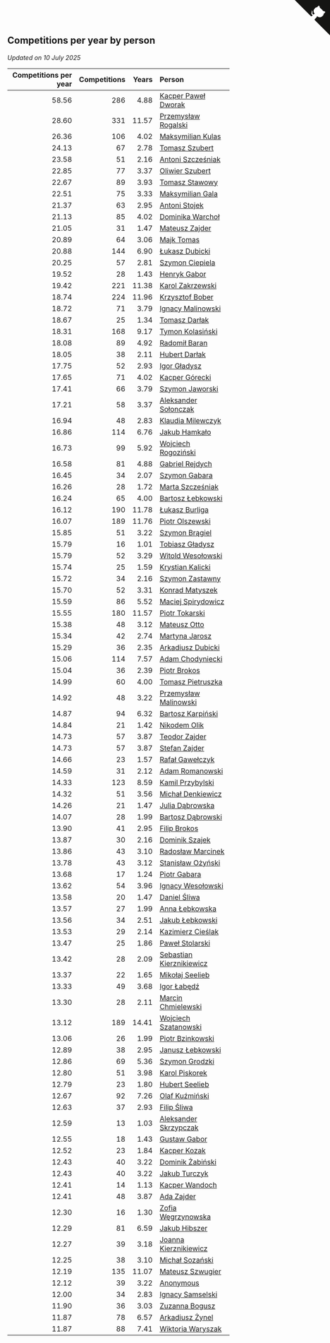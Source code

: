 ## Competitions per year by person

*Updated on 10 July 2025*

| Competitions per year | Competitions | Years | Person |
| ---: | ---: | ---: | :--- |
| 58.56 | 286 | 4.88 | [Kacper Paweł Dworak](https://www.worldcubeassociation.org/persons/2020DWOR01) |
| 28.60 | 331 | 11.57 | [Przemysław Rogalski](https://www.worldcubeassociation.org/persons/2013ROGA02) |
| 26.36 | 106 | 4.02 | [Maksymilian Kulas](https://www.worldcubeassociation.org/persons/2021KULA02) |
| 24.13 | 67 | 2.78 | [Tomasz Szubert](https://www.worldcubeassociation.org/persons/2022SZUB02) |
| 23.58 | 51 | 2.16 | [Antoni Szcześniak](https://www.worldcubeassociation.org/persons/2023SZCZ04) |
| 22.85 | 77 | 3.37 | [Oliwier Szubert](https://www.worldcubeassociation.org/persons/2022SZUB01) |
| 22.67 | 89 | 3.93 | [Tomasz Stawowy](https://www.worldcubeassociation.org/persons/2021STAW01) |
| 22.51 | 75 | 3.33 | [Maksymilian Gala](https://www.worldcubeassociation.org/persons/2022GALA01) |
| 21.37 | 63 | 2.95 | [Antoni Stojek](https://www.worldcubeassociation.org/persons/2022STOJ03) |
| 21.13 | 85 | 4.02 | [Dominika Warchoł](https://www.worldcubeassociation.org/persons/2021WARC01) |
| 21.05 | 31 | 1.47 | [Mateusz Zajder](https://www.worldcubeassociation.org/persons/2024ZAJD01) |
| 20.89 | 64 | 3.06 | [Majk Tomas](https://www.worldcubeassociation.org/persons/2022TOMA05) |
| 20.88 | 144 | 6.90 | [Łukasz Dubicki](https://www.worldcubeassociation.org/persons/2018DUBI01) |
| 20.25 | 57 | 2.81 | [Szymon Ciepiela](https://www.worldcubeassociation.org/persons/2022CIEP01) |
| 19.52 | 28 | 1.43 | [Henryk Gabor](https://www.worldcubeassociation.org/persons/2024GABO02) |
| 19.42 | 221 | 11.38 | [Karol Zakrzewski](https://www.worldcubeassociation.org/persons/2014ZAKR01) |
| 18.74 | 224 | 11.96 | [Krzysztof Bober](https://www.worldcubeassociation.org/persons/2013BOBE01) |
| 18.72 | 71 | 3.79 | [Ignacy Malinowski](https://www.worldcubeassociation.org/persons/2021MALI02) |
| 18.67 | 25 | 1.34 | [Tomasz Darłak](https://www.worldcubeassociation.org/persons/2024DARL01) |
| 18.31 | 168 | 9.17 | [Tymon Kolasiński](https://www.worldcubeassociation.org/persons/2016KOLA02) |
| 18.08 | 89 | 4.92 | [Radomił Baran](https://www.worldcubeassociation.org/persons/2020BARA02) |
| 18.05 | 38 | 2.11 | [Hubert Darłak](https://www.worldcubeassociation.org/persons/2023DARL03) |
| 17.75 | 52 | 2.93 | [Igor Gładysz](https://www.worldcubeassociation.org/persons/2022GLAD01) |
| 17.65 | 71 | 4.02 | [Kacper Górecki](https://www.worldcubeassociation.org/persons/2021GORE01) |
| 17.41 | 66 | 3.79 | [Szymon Jaworski](https://www.worldcubeassociation.org/persons/2021JAWO01) |
| 17.21 | 58 | 3.37 | [Aleksander Sołonczak](https://www.worldcubeassociation.org/persons/2022SOLO01) |
| 16.94 | 48 | 2.83 | [Klaudia Milewczyk](https://www.worldcubeassociation.org/persons/2022MILE05) |
| 16.86 | 114 | 6.76 | [Jakub Hamkało](https://www.worldcubeassociation.org/persons/2018HAMK01) |
| 16.73 | 99 | 5.92 | [Wojciech Rogoziński](https://www.worldcubeassociation.org/persons/2019ROGO04) |
| 16.58 | 81 | 4.88 | [Gabriel Rejdych](https://www.worldcubeassociation.org/persons/2020REJD01) |
| 16.45 | 34 | 2.07 | [Szymon Gabara](https://www.worldcubeassociation.org/persons/2023GABA01) |
| 16.26 | 28 | 1.72 | [Marta Szcześniak](https://www.worldcubeassociation.org/persons/2023SZCZ07) |
| 16.24 | 65 | 4.00 | [Bartosz Łebkowski](https://www.worldcubeassociation.org/persons/2021LEBK01) |
| 16.12 | 190 | 11.78 | [Łukasz Burliga](https://www.worldcubeassociation.org/persons/2013BURL01) |
| 16.07 | 189 | 11.76 | [Piotr Olszewski](https://www.worldcubeassociation.org/persons/2013OLSZ02) |
| 15.85 | 51 | 3.22 | [Szymon Brągiel](https://www.worldcubeassociation.org/persons/2022BRAG03) |
| 15.79 | 16 | 1.01 | [Tobiasz Gładysz](https://www.worldcubeassociation.org/persons/2024GLAD02) |
| 15.79 | 52 | 3.29 | [Witold Wesołowski](https://www.worldcubeassociation.org/persons/2022WESO01) |
| 15.74 | 25 | 1.59 | [Krystian Kalicki](https://www.worldcubeassociation.org/persons/2023KALI10) |
| 15.72 | 34 | 2.16 | [Szymon Zastawny](https://www.worldcubeassociation.org/persons/2023ZAST01) |
| 15.70 | 52 | 3.31 | [Konrad Matyszek](https://www.worldcubeassociation.org/persons/2022MATY02) |
| 15.59 | 86 | 5.52 | [Maciej Spirydowicz](https://www.worldcubeassociation.org/persons/2020SPIR01) |
| 15.55 | 180 | 11.57 | [Piotr Tokarski](https://www.worldcubeassociation.org/persons/2013TOKA01) |
| 15.38 | 48 | 3.12 | [Mateusz Otto](https://www.worldcubeassociation.org/persons/2022OTTO01) |
| 15.34 | 42 | 2.74 | [Martyna Jarosz](https://www.worldcubeassociation.org/persons/2022JARO01) |
| 15.29 | 36 | 2.35 | [Arkadiusz Dubicki](https://www.worldcubeassociation.org/persons/2023DUBI01) |
| 15.06 | 114 | 7.57 | [Adam Chodyniecki](https://www.worldcubeassociation.org/persons/2017CHOD02) |
| 15.04 | 36 | 2.39 | [Piotr Brokos](https://www.worldcubeassociation.org/persons/2023BROK01) |
| 14.99 | 60 | 4.00 | [Tomasz Pietruszka](https://www.worldcubeassociation.org/persons/2021PIET01) |
| 14.92 | 48 | 3.22 | [Przemysław Malinowski](https://www.worldcubeassociation.org/persons/2022MALI01) |
| 14.87 | 94 | 6.32 | [Bartosz Karpiński](https://www.worldcubeassociation.org/persons/2019KARP03) |
| 14.84 | 21 | 1.42 | [Nikodem Olik](https://www.worldcubeassociation.org/persons/2024OLIK01) |
| 14.73 | 57 | 3.87 | [Teodor Zajder](https://www.worldcubeassociation.org/persons/2021ZAJD03) |
| 14.73 | 57 | 3.87 | [Stefan Zajder](https://www.worldcubeassociation.org/persons/2021ZAJD02) |
| 14.66 | 23 | 1.57 | [Rafał Gawełczyk](https://www.worldcubeassociation.org/persons/2023GAWE01) |
| 14.59 | 31 | 2.12 | [Adam Romanowski](https://www.worldcubeassociation.org/persons/2023ROMA10) |
| 14.33 | 123 | 8.59 | [Kamil Przybylski](https://www.worldcubeassociation.org/persons/2016PRZY01) |
| 14.32 | 51 | 3.56 | [Michał Denkiewicz](https://www.worldcubeassociation.org/persons/2021DENK01) |
| 14.26 | 21 | 1.47 | [Julia Dąbrowska](https://www.worldcubeassociation.org/persons/2024DABR01) |
| 14.07 | 28 | 1.99 | [Bartosz Dąbrowski](https://www.worldcubeassociation.org/persons/2023DABR07) |
| 13.90 | 41 | 2.95 | [Filip Brokos](https://www.worldcubeassociation.org/persons/2022BROK03) |
| 13.87 | 30 | 2.16 | [Dominik Szajek](https://www.worldcubeassociation.org/persons/2023SZAJ01) |
| 13.86 | 43 | 3.10 | [Radosław Marcinek](https://www.worldcubeassociation.org/persons/2022MARC05) |
| 13.78 | 43 | 3.12 | [Stanisław Ożyński](https://www.worldcubeassociation.org/persons/2022OZYN01) |
| 13.68 | 17 | 1.24 | [Piotr Gabara](https://www.worldcubeassociation.org/persons/2024GABA02) |
| 13.62 | 54 | 3.96 | [Ignacy Wesołowski](https://www.worldcubeassociation.org/persons/2021WESO01) |
| 13.58 | 20 | 1.47 | [Daniel Śliwa](https://www.worldcubeassociation.org/persons/2024SLIW01) |
| 13.57 | 27 | 1.99 | [Anna Łebkowska](https://www.worldcubeassociation.org/persons/2023LEBK04) |
| 13.56 | 34 | 2.51 | [Jakub Łebkowski](https://www.worldcubeassociation.org/persons/2023LEBK01) |
| 13.53 | 29 | 2.14 | [Kazimierz Cieślak](https://www.worldcubeassociation.org/persons/2023CIES01) |
| 13.47 | 25 | 1.86 | [Paweł Stolarski](https://www.worldcubeassociation.org/persons/2023STOL04) |
| 13.42 | 28 | 2.09 | [Sebastian Kierznikiewicz](https://www.worldcubeassociation.org/persons/2023KIER02) |
| 13.37 | 22 | 1.65 | [Mikołaj Seelieb](https://www.worldcubeassociation.org/persons/2023SEEL04) |
| 13.33 | 49 | 3.68 | [Igor Łabędź](https://www.worldcubeassociation.org/persons/2021LABE01) |
| 13.30 | 28 | 2.11 | [Marcin Chmielewski](https://www.worldcubeassociation.org/persons/2023CHMI01) |
| 13.12 | 189 | 14.41 | [Wojciech Szatanowski](https://www.worldcubeassociation.org/persons/2011SZAT01) |
| 13.06 | 26 | 1.99 | [Piotr Bzinkowski](https://www.worldcubeassociation.org/persons/2023BZIN01) |
| 12.89 | 38 | 2.95 | [Janusz Łebkowski](https://www.worldcubeassociation.org/persons/2022LEBK01) |
| 12.86 | 69 | 5.36 | [Szymon Grodzki](https://www.worldcubeassociation.org/persons/2020GROD01) |
| 12.80 | 51 | 3.98 | [Karol Piskorek](https://www.worldcubeassociation.org/persons/2021PISK01) |
| 12.79 | 23 | 1.80 | [Hubert Seelieb](https://www.worldcubeassociation.org/persons/2023SEEL02) |
| 12.67 | 92 | 7.26 | [Olaf Kuźmiński](https://www.worldcubeassociation.org/persons/2018KUZM02) |
| 12.63 | 37 | 2.93 | [Filip Śliwa](https://www.worldcubeassociation.org/persons/2022SLIW01) |
| 12.59 | 13 | 1.03 | [Aleksander Skrzypczak](https://www.worldcubeassociation.org/persons/2024SKRZ01) |
| 12.55 | 18 | 1.43 | [Gustaw Gabor](https://www.worldcubeassociation.org/persons/2024GABO01) |
| 12.52 | 23 | 1.84 | [Kacper Kozak](https://www.worldcubeassociation.org/persons/2023KOZA05) |
| 12.43 | 40 | 3.22 | [Dominik Żabiński](https://www.worldcubeassociation.org/persons/2022ZABI01) |
| 12.43 | 40 | 3.22 | [Jakub Turczyk](https://www.worldcubeassociation.org/persons/2022TURC02) |
| 12.41 | 14 | 1.13 | [Kacper Wandoch](https://www.worldcubeassociation.org/persons/2024WAND01) |
| 12.41 | 48 | 3.87 | [Ada Zajder](https://www.worldcubeassociation.org/persons/2021ZAJD01) |
| 12.30 | 16 | 1.30 | [Zofia Węgrzynowska](https://www.worldcubeassociation.org/persons/2024WEGR01) |
| 12.29 | 81 | 6.59 | [Jakub Hibszer](https://www.worldcubeassociation.org/persons/2018HIBS01) |
| 12.27 | 39 | 3.18 | [Joanna Kierznikiewicz](https://www.worldcubeassociation.org/persons/2022KIER01) |
| 12.25 | 38 | 3.10 | [Michał Sozański](https://www.worldcubeassociation.org/persons/2022SOZA02) |
| 12.19 | 135 | 11.07 | [Mateusz Szwugier](https://www.worldcubeassociation.org/persons/2014SZWU01) |
| 12.12 | 39 | 3.22 | [Anonymous](https://www.worldcubeassociation.org/persons/2022ANON03) |
| 12.00 | 34 | 2.83 | [Ignacy Samselski](https://www.worldcubeassociation.org/persons/2022SAMS03) |
| 11.90 | 36 | 3.03 | [Zuzanna Bogusz](https://www.worldcubeassociation.org/persons/2022BOGU01) |
| 11.87 | 78 | 6.57 | [Arkadiusz Żynel](https://www.worldcubeassociation.org/persons/2018ZYNE01) |
| 11.87 | 88 | 7.41 | [Wiktoria Waryszak](https://www.worldcubeassociation.org/persons/2018WARY01) |


<a href="https://github.com/noeruchangd/wca_statistics_vn" class="github-corner" aria-label="View source on Github"><svg width="80" height="80" viewBox="0 0 250 250" style="fill:#151513; color:#fff; position: absolute; top: 0; border: 0; right: 0;" aria-hidden="true"><path d="M0,0 L115,115 L130,115 L142,142 L250,250 L250,0 Z"></path><path d="M128.3,109.0 C113.8,99.7 119.0,89.6 119.0,89.6 C122.0,82.7 120.5,78.6 120.5,78.6 C119.2,72.0 123.4,76.3 123.4,76.3 C127.3,80.9 125.5,87.3 125.5,87.3 C122.9,97.6 130.6,101.9 134.4,103.2" fill="currentColor" style="transform-origin: 130px 106px;" class="octo-arm"></path><path d="M115.0,115.0 C114.9,115.1 118.7,116.5 119.8,115.4 L133.7,101.6 C136.9,99.2 139.9,98.4 142.2,98.6 C133.8,88.0 127.5,74.4 143.8,58.0 C148.5,53.4 154.0,51.2 159.7,51.0 C160.3,49.4 163.2,43.6 171.4,40.1 C171.4,40.1 176.1,42.5 178.8,56.2 C183.1,58.6 187.2,61.8 190.9,65.4 C194.5,69.0 197.7,73.2 200.1,77.6 C213.8,80.2 216.3,84.9 216.3,84.9 C212.7,93.1 206.9,96.0 205.4,96.6 C205.1,102.4 203.0,107.8 198.3,112.5 C181.9,128.9 168.3,122.5 157.7,114.1 C157.9,116.9 156.7,120.9 152.7,124.9 L141.0,136.5 C139.8,137.7 141.6,141.9 141.8,141.8 Z" fill="currentColor" class="octo-body"></path></svg></a><style>.github-corner:hover .octo-arm{animation:octocat-wave 560ms ease-in-out}@keyframes octocat-wave{0%,100%{transform:rotate(0)}20%,60%{transform:rotate(-25deg)}40%,80%{transform:rotate(10deg)}}@media (max-width:500px){.github-corner:hover .octo-arm{animation:none}.github-corner .octo-arm{animation:octocat-wave 560ms ease-in-out}}</style>
